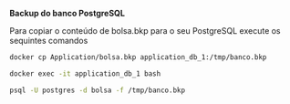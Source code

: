 **Backup do banco PostgreSQL**

Para copiar o conteúdo de bolsa.bkp para o seu PostgreSQL execute os sequintes comandos

```sh
docker cp Application/bolsa.bkp application_db_1:/tmp/banco.bkp

docker exec -it application_db_1 bash

psql -U postgres -d bolsa -f /tmp/banco.bkp

```
